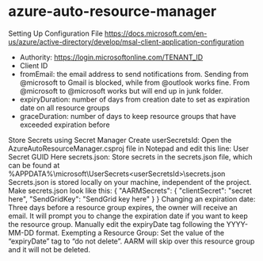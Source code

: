 # azure-auto-resource-manager
Setting Up
Configuration File
https://docs.microsoft.com/en-us/azure/active-directory/develop/msal-client-application-configuration
-	Authority: https://login.microsoftonline.com/TENANT_ID
-	Client ID
-	fromEmail: the email address to send notifications from. Sending from @microsoft to Gmail is blocked, while from @outlook works fine. From @microsoft to @microsoft works but will end up in junk folder. 
-	expiryDuration: number of days from creation date to set as expiration date on all resource groups
-	graceDuration: number of days to keep resource groups that have exceeded expiration before 

Store Secrets using Secret Manager
Create userSecretsId:
Open the AzureAutoResourceManager.csproj file in Notepad and edit this line:
<UserSecretsId>User Secret GUID Here</UserSecretsId>
secrets.json:
Store secrets in the secrets.json file, which can be found at %APPDATA%\microsoft\UserSecrets\<userSecretsId>\secrets.json
Secrets.json is stored locally on your machine, independent of the project.
Make secrets.json look like this:
{
  "AARMSecrets": {
    "clientSecret": "secret here",
    "SendGridKey": "SendGrid key here"
  }
}
Changing an expiration date:
Three days before a resource group expires, the owner will receive an email. It will prompt you to change the expiration date if you want to keep the resource group. Manually edit the expiryDate tag following the YYYY-MM-DD format.
Exempting a Resource Group:
Set the value of the “expiryDate” tag to “do not delete”. AARM will skip over this resource group and it will not be deleted. 

